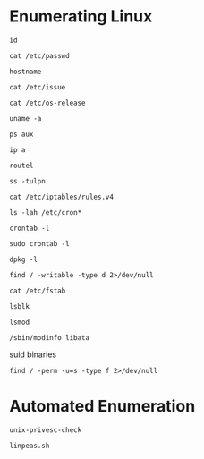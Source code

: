 # Enumerating Linux

```
id
```

```
cat /etc/passwd
```

```
hostname
```

```
cat /etc/issue
```

```
cat /etc/os-release
```

```
uname -a
```

```
ps aux
```

```
ip a
```

```
routel
```

```
ss -tulpn
```

```
cat /etc/iptables/rules.v4
```

```
ls -lah /etc/cron*
```

```
crontab -l
```

```
sudo crontab -l
```

```
dpkg -l
```

```
find / -writable -type d 2>/dev/null
```

```
cat /etc/fstab
```

```
lsblk
```

```
lsmod
```

```
/sbin/modinfo libata
```

suid binaries
```
find / -perm -u=s -type f 2>/dev/null
```

# Automated Enumeration

```
unix-privesc-check
```

```
linpeas.sh
```
